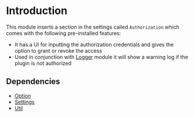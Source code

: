 # Introduction

This module inserts a section in the settings called `Authorization` which comes with the following pre-installed features:

* It has a UI for inputting the authorization credentials and gives the option to grant or revoke the access
* Used in conjunction with [Logger](https://gitlab.com/woosa/wp-plugin-modules/logger) module it will show a warning log if the plugin is not authorized

## Dependencies

* [Option](https://gitlab.com/woosa/wp-plugin-modules/option)
* [Settings](https://gitlab.com/woosa/wp-plugin-modules/settings)
* [Util](https://gitlab.com/woosa/wp-plugin-modules/util)
